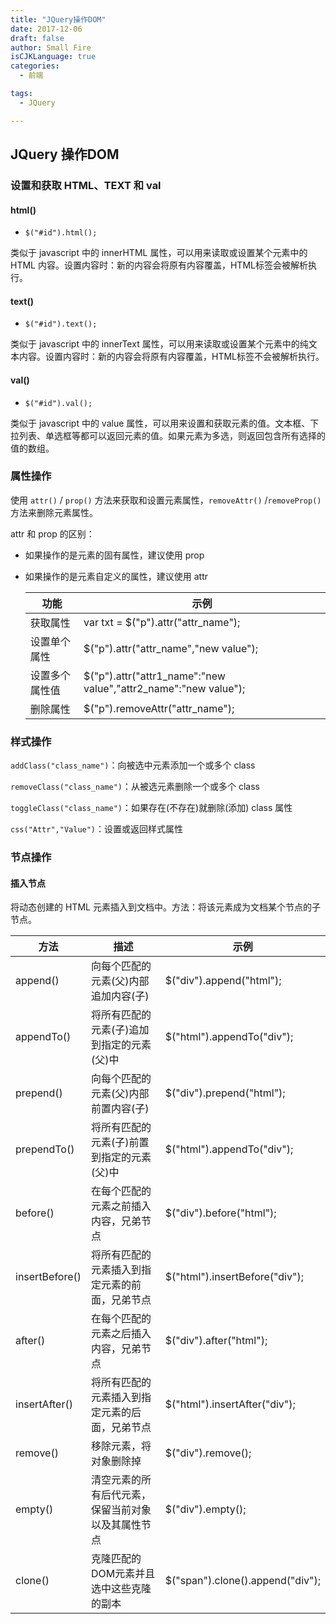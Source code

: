 ```yaml
---
title: "JQuery操作DOM"
date: 2017-12-06
draft: false
author: Small Fire
isCJKLanguage: true
categories: 
  - 前端

tags: 
  - JQuery

---
```


## JQuery 操作DOM

### 设置和获取 HTML、TEXT 和 val

#### html()

- `$("#id").html();`

类似于 javascript 中的 innerHTML 属性，可以用来读取或设置某个元素中的 HTML 内容。设置内容时：新的内容会将原有内容覆盖，HTML标签会被解析执行。

#### text()

- `$("#id").text();`

类似于 javascript 中的 innerText 属性，可以用来读取或设置某个元素中的纯文本内容。设置内容时：新的内容会将原有内容覆盖，HTML标签不会被解析执行。

#### val()

- `$("#id").val();`

类似于 javascript 中的 value 属性，可以用来设置和获取元素的值。文本框、下拉列表、单选框等都可以返回元素的值。如果元素为多选，则返回包含所有选择的值的数组。

### 属性操作

使用 `attr()` / `prop()` 方法来获取和设置元素属性，`removeAttr()` /`removeProp()` 方法来删除元素属性。

attr 和 prop 的区别：

- 如果操作的是元素的固有属性，建议使用 prop

- 如果操作的是元素自定义的属性，建议使用 attr

  | 功能           | 示例                                                         |
  | -------------- | ------------------------------------------------------------ |
  | 获取属性       | var txt = $("p").attr("attr_name");                          |
  | 设置单个属性   | $("p").attr("attr_name","new value");                        |
  | 设置多个属性值 | $("p").attr("attr1_name":"new value","attr2_name":"new value"); |
  | 删除属性       | $("p").removeAttr("attr_name");                              |

### 样式操作

`addClass("class_name")`：向被选中元素添加一个或多个 class

`removeClass("class_name")`：从被选元素删除一个或多个 class

`toggleClass("class_name")`：如果存在(不存在)就删除(添加) class 属性

`css("Attr","Value")`：设置或返回样式属性

### 节点操作

#### 插入节点

将动态创建的 HTML 元素插入到文档中。方法：将该元素成为文档某个节点的子节点。

| 方法           | 描述                                               | 示例                             |
| -------------- | -------------------------------------------------- | -------------------------------- |
| append()       | 向每个匹配的元素(父)内部追加内容(子)               | $("div").append("html");         |
| appendTo()     | 将所有匹配的元素(子)追加到指定的元素(父)中         | $("html").appendTo("div");       |
| prepend()      | 向每个匹配的元素(父)内部前置内容(子)               | $("div").prepend("html");        |
| prependTo()    | 将所有匹配的元素(子)前置到指定的元素(父)中         | $("html").appendTo("div");       |
| before()       | 在每个匹配的元素之前插入内容，兄弟节点             | $("div").before("html");         |
| insertBefore() | 将所有匹配的元素插入到指定元素的前面，兄弟节点     | $("html").insertBefore("div");   |
| after()        | 在每个匹配的元素之后插入内容，兄弟节点             | $("div").after("html");          |
| insertAfter()  | 将所有匹配的元素插入到指定元素的后面，兄弟节点     | $("html").insertAfter("div");    |
| remove()       | 移除元素，将对象删除掉                             | $("div").remove();               |
| empty()        | 清空元素的所有后代元素，保留当前对象以及其属性节点 | $("div").empty();                |
| clone()        | 克隆匹配的DOM元素并且选中这些克隆的副本            | $("span").clone().append("div"); |

